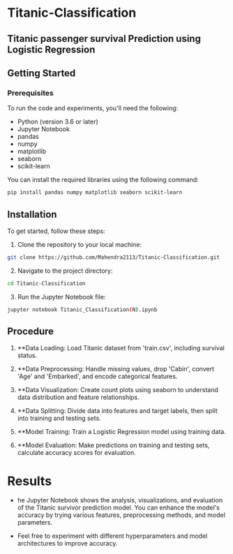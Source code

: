 # Titanic-Classification
## Titanic passenger survival Prediction using Logistic Regression


## Getting Started
### Prerequisites
To run the code and experiments, you'll need the following:

  - Python (version 3.6 or later)
  - Jupyter Notebook
  - pandas
  - numpy
  - matplotlib
  - seaborn
  - scikit-learn

You can install the required libraries using the following command:   
 ```bash
pip install pandas numpy matplotlib seaborn scikit-learn
```
## Installation
To get started, follow these steps:   
  1. Clone the repository to your local machine:
```bash
git clone https://github.com/Mahendra2113/Titanic-Classification.git
```
  2. Navigate to the project directory:
```bash
cd Titanic-Classification
```
  3. Run the Jupyter Notebook file:
```bash
jupyter notebook Titanic_Classification(N).ipynb
```
## Procedure 
1. **Data Loading: Load Titanic dataset from 'train.csv', including survival status.

2. **Data Preprocessing: Handle missing values, drop 'Cabin', convert 'Age' and 'Embarked', and encode categorical features.

3. **Data Visualization: Create count plots using seaborn to understand data distribution and feature relationships.

4. **Data Splitting: Divide data into features and target labels, then split into training and testing sets.

5. **Model Training: Train a Logistic Regression model using training data.

6. **Model Evaluation: Make predictions on training and testing sets, calculate accuracy scores for evaluation.

# Results
  - he Jupyter Notebook shows the analysis, visualizations, and evaluation of the Titanic survivor prediction model. You can enhance the model's accuracy by trying 
    various features, preprocessing methods, and model parameters.
    
  - Feel free to experiment with different hyperparameters and model architectures to improve accuracy.
